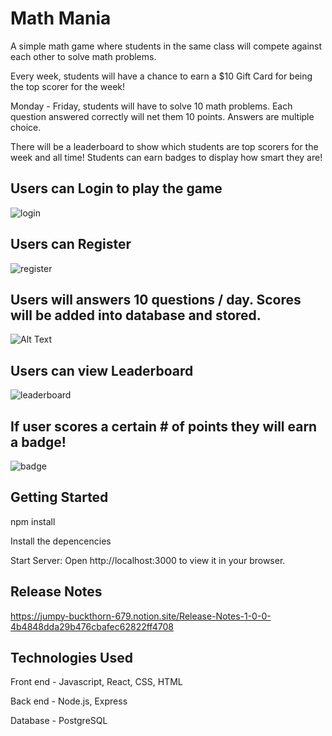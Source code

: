 # Math Mania

A simple math game where students in the same class will compete against each other to solve math problems.

Every week, students will have a chance to earn a $10 Gift Card for being the top scorer for the week!

Monday - Friday, students will have to solve 10 math problems. Each question answered correctly will net them 10 points.
Answers are multiple choice.

There will be a leaderboard to show which students are top scorers for the week and all time!
Students can earn badges to display how smart they are!

## Users can Login to play the game
![login](https://user-images.githubusercontent.com/72903217/229658048-7797dfd3-b52e-4335-a210-68719c6a0618.png)

## Users can Register
![register](https://user-images.githubusercontent.com/72903217/229658050-0510f610-0543-4a95-86b0-44378a8cf672.png)

## Users will answers 10 questions / day. Scores will be added into database and stored.
![Alt Text](http://g.recordit.co/MIl5hUmTJ0.gif)

## Users can view Leaderboard
![leaderboard](https://user-images.githubusercontent.com/72903217/229658065-da579e76-1d9e-46b6-9153-8d240b829340.png)

## If user scores a certain # of points they will earn a badge!
![badge](https://user-images.githubusercontent.com/72903217/229658188-4f64a781-b16d-4eeb-96ec-605a37edeec5.png)


## Getting Started

npm install

Install the depencencies

Start Server:
Open http://localhost:3000 to view it in your browser.


## Release Notes

https://jumpy-buckthorn-679.notion.site/Release-Notes-1-0-0-4b4848dda29b476cbafec62822ff4708


## Technologies Used
Front end - Javascript, React, CSS, HTML

Back end - Node.js, Express

Database - PostgreSQL

